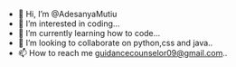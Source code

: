 - 👋 Hi, I’m @AdesanyaMutiu
- 👀 I’m interested in coding...
- 🌱 I’m currently learning how to code...
- 💞️ I’m looking to collaborate on python,css and java..
- 📫 How to reach me guidancecounselor09@gmail.com..

<!---
AdesanyaMutiu/AdesanyaMutiu is a ✨ special ✨ repository because its `README.md` (this file) appears on your GitHub profile.
You can click the Preview link to take a look at your changes.
--->
